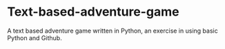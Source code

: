 # Text-based-adventure-game
A text based adventure game written in Python, an exercise in using basic Python and Github. 
